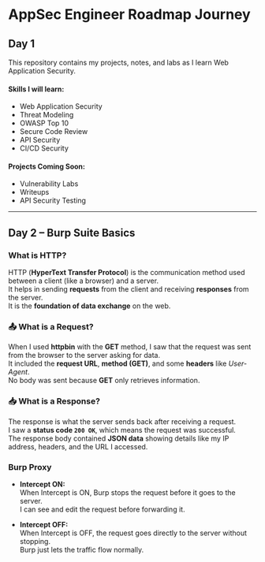 # AppSec Engineer Roadmap Journey

## Day 1
This repository contains my projects, notes, and labs as I learn Web Application Security.
 #### Skills I will learn:
- Web Application Security
- Threat Modeling
- OWASP Top 10
- Secure Code Review
- API Security
- CI/CD Security

#### Projects Coming Soon:
- Vulnerability Labs
- Writeups
- API Security Testing
---
## Day 2 – Burp Suite Basics

###  What is HTTP?
HTTP (**HyperText Transfer Protocol**) is the communication method used between a client (like a browser) and a server.  
It helps in sending **requests** from the client and receiving **responses** from the server.  
It is the **foundation of data exchange** on the web.

### 📤 What is a Request?
When I used **httpbin** with the **GET** method, I saw that the request was sent from the browser to the server asking for data.  
It included the **request URL**, **method (GET)**, and some **headers** like *User-Agent*.  
No body was sent because **GET** only retrieves information.

### 📥 What is a Response?
The response is what the server sends back after receiving a request.  
I saw a **status code `200 OK`**, which means the request was successful.  
The response body contained **JSON data** showing details like my IP address, headers, and the URL I accessed.

### Burp Proxy

- **Intercept ON:**  
  When Intercept is ON, Burp stops the request before it goes to the server.  
  I can see and edit the request before forwarding it.

- **Intercept OFF:**  
  When Intercept is OFF, the request goes directly to the server without stopping.  
  Burp just lets the traffic flow normally.
